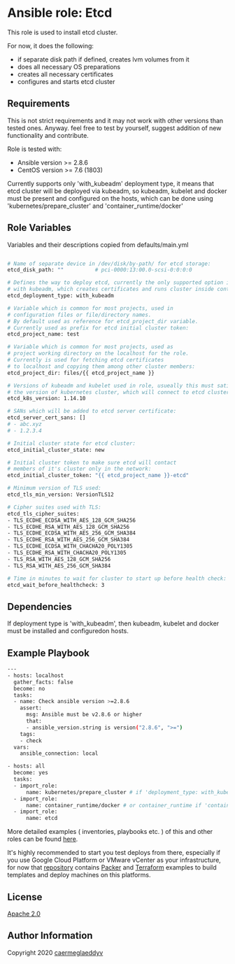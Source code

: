 Ansible role: Etcd
=========

This role is used to install etcd cluster.

For now, it does the following:
- if separate disk path if defined, creates lvm volumes from it
- does all necessary OS preparations
- creates all necessary certificates
- configures and starts etcd cluster


Requirements
------------

This is not strict requirements and it may not work with other versions than tested ones.
Anyway. feel free to test by yourself, suggest addition of new functionality and contribute.

Role is tested with:
- Ansible version >= 2.8.6
- CentOS version >= 7.6 (1803)

Currently supports only 'with_kubeadm' deployment type, it means that etcd cluster will be deployed via kubeadm, so kubeadm, kubelet and docker must be present and configured on the hosts, which can be done using 'kubernetes/prepare_cluster' and 'container_runtime/docker'


Role Variables
--------------

Variables and their descriptions copied from defaults/main.yml

```bash

# Name of separate device in /dev/disk/by-path/ for etcd storage:
etcd_disk_path: ""          # pci-0000:13:00.0-scsi-0:0:0:0

# Defines the way to deploy etcd, currently the only supported option is
# with kubeadm, which creates certificates and runs cluster inside containers:
etcd_deployment_type: with_kubeadm

# Variable which is common for most projects, used in
# configuration files or file/directory names.
# By default used as reference for etcd_project_dir variable.
# Currently used as prefix for etcd initial cluster token:
etcd_project_name: test

# Variable which is common for most projects, used as
# project working directory on the localhost for the role.
# Currently is used for fetching etcd certificates
# to localhost and copying them among other cluster members:
etcd_project_dir: files/{{ etcd_project_name }}

# Versions of kubeadm and kubelet used in role, usueally this must satisfy
# the version of kubernetes cluster, which will connect to etcd cluster:
etcd_k8s_version: 1.14.10

# SANs which will be added to etcd server certificate:
etcd_server_cert_sans: []
# - abc.xyz
# - 1.2.3.4

# Initial cluster state for etcd cluster:
etcd_initial_cluster_state: new

# Initial cluster token to make sure etcd will contact
# members of it's cluster only in the network:
etcd_initial_cluster_token: "{{ etcd_project_name }}-etcd"

# Minimum version of TLS used:
etcd_tls_min_version: VersionTLS12

# Cipher suites used with TLS:
etcd_tls_cipher_suites:
- TLS_ECDHE_ECDSA_WITH_AES_128_GCM_SHA256
- TLS_ECDHE_RSA_WITH_AES_128_GCM_SHA256
- TLS_ECDHE_ECDSA_WITH_AES_256_GCM_SHA384
- TLS_ECDHE_RSA_WITH_AES_256_GCM_SHA384
- TLS_ECDHE_ECDSA_WITH_CHACHA20_POLY1305
- TLS_ECDHE_RSA_WITH_CHACHA20_POLY1305
- TLS_RSA_WITH_AES_128_GCM_SHA256
- TLS_RSA_WITH_AES_256_GCM_SHA384

# Time in minutes to wait for cluster to start up before health check:
etcd_wait_before_healthcheck: 3

```


Dependencies
------------

If deployment type is 'with_kubeadm', then kubeadm, kubelet and docker must be installed and configuredon hosts.


Example Playbook
----------------

```bash
---
- hosts: localhost
  gather_facts: false
  become: no
  tasks:
  - name: Check ansible version >=2.8.6
    assert:
      msg: Ansible must be v2.8.6 or higher
      that:
      - ansible_version.string is version("2.8.6", ">=")
    tags:
    - check
  vars:
    ansible_connection: local

- hosts: all
  become: yes
  tasks:
  - import_role:
      name: kubernetes/prepare_cluster # if 'deployment_type: with_kubeadm' is set
  - import_role:
      name: container_runtime/docker # or container_runtime if 'container_runtime_name: docker' is set in variables
  - import_role:
      name: etcd

```

More detailed examples ( inventories, playbooks etc. ) of this and other roles can be found [here](https://github.com/caermeglaeddyv/examples/tree/dev/ansible).

It's highly recommended to start you test deploys from there, especially if you use Google Cloud Platform or VMware vCenter as your infrastructure, for now that [repository](https://github.com/caermeglaeddyv/examples) contains [Packer](https://github.com/caermeglaeddyv/examples/tree/dev/packer) and [Terraform](https://github.com/caermeglaeddyv/examples/tree/dev/terraform) examples to build templates and deploy machines on this platforms.


License
-------

[Apache 2.0](https://github.com/caermeglaeddyv/ansible-role-etcd/blob/dev/LICENSE)


Author Information
------------------

Copyright 2020 [caermeglaeddyv](https://github.com/caermeglaeddyv)
